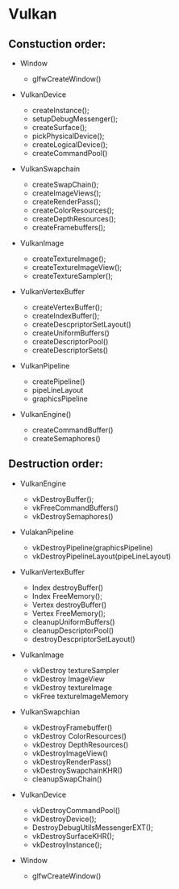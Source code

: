 # Vulkan

 ##  Constuction order:


- Window
  - glfwCreateWindow()

- VulkanDevice
  - createInstance();
  - setupDebugMessenger();
  - createSurface();
  - pickPhysicalDevice();
  - createLogicalDevice();
  - createCommandPool()

- VulkanSwapchain
  - createSwapChain();
  - createImageViews();
  - createRenderPass();
  - createColorResources();
  - createDepthResources();
  - createFramebuffers();

- VulkanImage
  - createTextureImage();
  - createTextureImageView();
  - createTextureSampler();

- VulkanVertexBuffer
  - createVertexBuffer();
  - createIndexBuffer();
  - createDescpriptorSetLayout()
  - createUniformBuffers()
  - createDescriptorPool()
  - createDescriptorSets()

- VulkanPipeline
  - createPipeline()
  - pipeLineLayout
  - graphicsPipeline

- VulkanEngine()
  - createCommandBuffer()
  - createSemaphores()

 ## Destruction order:

- VulkanEngine
  - vkDestroyBuffer();
  - vkFreeCommandBuffers()
  - vkDestroySemaphores()
  
- VulakanPipeline
  - vkDestroyPipeline(graphicsPipeline)
  - vkDestroyPipelineLayout(pipeLineLayout)

- VulkanVertexBuffer
  - Index destroyBuffer()
  - Index FreeMemory();
  - Vertex destroyBuffer()
  - Vertex FreeMemory();
  - cleanupUniformBuffers()
  - cleanupDescriptorPool()
  - destroyDescpriptorSetLayout()

- VulkanImage
  - vkDestroy textureSampler
  - vkDestroy ImageView
  - vkDestroy textureImage
  - vkFree textureImageMemory

- VulkanSwapchian
  - vkDestroyFramebuffer()
  - vkDestroy ColorResources()
  - vkDestroy DepthResources()
  - vkDestroyImageView()
  - vkDestroyRenderPass()
  - vkDestroySwapchainKHR()
  - cleanupSwapChain()

- VulkanDevice       
  - vkDestroyCommandPool()
  - vkDestroyDevice();
  - DestroyDebugUtilsMessengerEXT();
  - vkDestroySurfaceKHR();
  - vkDestroyInstance();

- Window
  - glfwCreateWindow()


